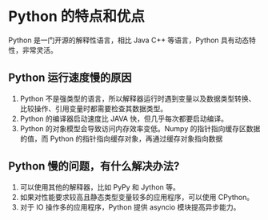 # Python 的特点和优点

Python 是一门开源的解释性语言，相比 Java C++ 等语言，Python 具有动态特性，非常灵活。


## Python 运行速度慢的原因
1. Python 不是强类型的语言，所以解释器运行时遇到变量以及数据类型转换、比较操作、引用变量时都需要检查其数据类型。
2. Python 的编译器启动速度比 JAVA 快，但几乎每次都要启动编译。
3. Python 的对象模型会导致访问内存效率变低。Numpy 的指针指向缓存区数据的值，而 Python 的指针指向缓存对象，再通过缓存对象指向数据

## Python 慢的问题，有什么解决办法?
1. 可以使用其他的解释器，比如 PyPy 和 Jython 等。
2. 如果对性能要求较高且静态类型变量较多的应用程序，可以使用 CPython。
3. 对于 IO 操作多的应用程序，Python 提供 asyncio 模块提高异步能力。

